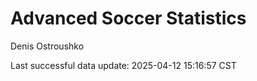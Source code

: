 # Advanced Soccer Statistics
Denis Ostroushko

<!-- gfm -->

Last successful data update: 2025-04-12 15:16:57 CST
